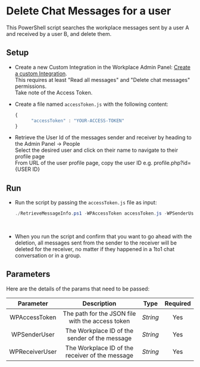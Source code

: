 # Delete Chat Messages for a user

This PowerShell script searches the workplace messages sent by a user A and received by a user B, and delete them.

## Setup

* Create a new Custom Integration in the Workplace Admin Panel: [Create a custom Integration](https://developers.facebook.com/docs/workplace/custom-integrations-new/#creating).
<br/>This requires at least "Read all messages" and "Delete chat messages" permissions.
<br/>Take note of the Access Token.

* Create a file named `accessToken.js` with the following content:

   ```javascript
   {
         "accessToken" : "YOUR-ACCESS-TOKEN"
   }
   ```

 * Retrieve the User Id of the messages sender and receiver by heading to the Admin Panel -> People
 <br/>Select the desired user and click on their name to navigate to their profile page
 <br/>From URL of the user profile page, copy the user ID e.g. profile.php?id={USER ID}

## Run

* Run the script by passing the `accessToken.js` file as input:

   ```powershell
   ./RetrieveMessageInfo.ps1 -WPAccessToken accessToken.js -WPSenderUser <Sender User ID> -WPReceiverUser <Receiver User ID>
   ```
   </br>
* When you run the script and confirm that you want to go ahead with the deletion, all messages sent from the sender to the receiver will be deleted for the receiver, no matter if they happened in a 1to1 chat conversation or in a group.

## Parameters
Here are the details of the params that need to be passed:

   | Parameter         | Description                                                |  Type    |  Required    |
   |:-----------------:|:----------------------------------------------------------:|:--------:|:------------:|
   | WPAccessToken     |  The path for the JSON file with the access token          | _String_ | Yes          |
   | WPSenderUser      |  The Workplace ID of the sender of the message             | _String_ | Yes          |
   | WPReceiverUser    |  The Workplace ID of the receiver of the message           | _String_ | Yes          |
